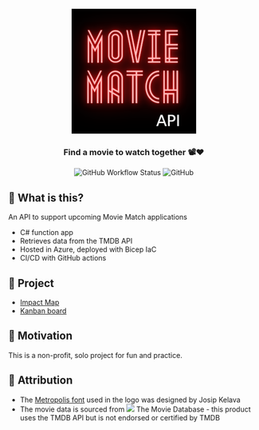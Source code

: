 <div align="center">

![Movie Match API](readme-images/MovieMatchAPI-Logo-250x250.png)

### Find a movie to watch together 📽️❤️

![GitHub Workflow Status](https://img.shields.io/github/workflow/status/DanielRobinsonSoftware/movie-match-api/Deploy)
![GitHub](https://img.shields.io/github/license/DanielRobinsonSoftware/movie-match-api)
</div>

## 🤔 What is this?
An API to support upcoming Movie Match applications
- C# function app
- Retrieves data from the TMDB API
- Hosted in Azure, deployed with Bicep IaC
- CI/CD with GitHub actions

## 📝 Project
- [Impact Map](https://github.com/DanielRobinsonSoftware?tab=projects&type=classic)
- [Kanban board](https://github.com/users/DanielRobinsonSoftware/projects/1)

## 🤷 Motivation
This is a non-profit, solo project for fun and practice.

## 👏 Attribution
- The <a href="https://josipkelava.com/metropolis-1920">Metropolis font</a> used in the logo was designed by Josip Kelava
- The movie data is sourced from <a href="https://www.themoviedb.org"><img src="https://www.themoviedb.org/assets/2/v4/logos/v2/blue_short-8e7b30f73a4020692ccca9c88bafe5dcb6f8a62a4c6bc55cd9ba82bb2cd95f6c.svg" height="10"></a> The Movie Database - this product uses the TMDB API but is not endorsed or certified by TMDB